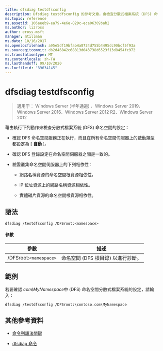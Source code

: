 ```yaml
---
title: dfsdiag testdfsconfig
description: Dfsdiag testdfsconfig 的參考文章，會檢查分散式檔案系統 (DFS) 命名空間的設定。
ms.topic: reference
ms.assetid: 106aeeb9-ea79-4e6e-829c-eca06309bab2
ms.author: lizross
author: eross-msft
manager: mtillman
ms.date: 10/16/2017
ms.openlocfilehash: a95e5df19bfab4a8724d755b4495dc90bcf5f93a
ms.sourcegitcommit: db2d46842c68813d043738d6523f13d8454fc972
ms.translationtype: MT
ms.contentlocale: zh-TW
ms.lasthandoff: 09/10/2020
ms.locfileid: "89634145"
---
```

# <a name="dfsdiag-testdfsconfig"></a>dfsdiag testdfsconfig

> 適用于： Windows Server (半年通道) 、Windows Server 2019、Windows Server 2016、Windows Server 2012 R2、Windows Server 2012

藉由執行下列動作來檢查分散式檔案系統 (DFS) 命名空間的設定：

- 確認 DFS 命名空間服務正在執行，而且在所有命名空間伺服器上的啟動類型都設定為 [ **自動** ]。

- 確認 DFS 登錄設定在命名空間伺服器之間是一致的。

- 驗證叢集命名空間伺服器上的下列相依性：

  - 網路名稱資源的命名空間根資源相依性。

  - IP 位址資源上的網路名稱資源相依性。

  - 實體磁片資源的命名空間根資源相依性。

## <a name="syntax"></a>語法

```
dfsdiag /testdfsconfig /DFSroot:<namespace>
```

#### <a name="parameters"></a>參數

| 參數 | 描述 |
| --------- | ----------- |
| /DFSroot:`<namespace>` | 命名空間 (DFS 根目錄) 以進行診斷。 |

## <a name="examples"></a>範例

若要確認 *com\MyNamespace*中 (DFS) 命名空間分散式檔案系統的設定，請輸入：

```
dfsdiag /testdfsconfig /DFSroot:\contoso.com\MyNamespace
```

## <a name="additional-references"></a>其他參考資料

- [命令列語法關鍵](command-line-syntax-key.md)

- [dfsdiag 命令](dfsdiag.md)
